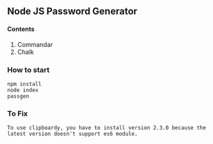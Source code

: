 ## Node JS Password Generator

#### Contents

1. Commandar
2. Chalk

### How to start

```
npm install
node index
passgen

```

### To Fix

```
To use clipboardy, you have to install version 2.3.0 because the latest version doesn't support es6 module.

```